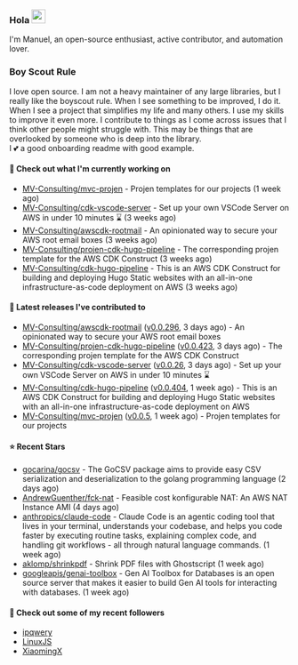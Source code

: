 ### Hola <img src="https://media.giphy.com/media/hvRJCLFzcasrR4ia7z/giphy.gif" width="25px">

I'm Manuel, an open-source enthusiast, active contributor, and automation lover.

### Boy Scout Rule

I love open source. I am not a heavy maintainer of any large libraries, but I really like the boyscout rule. 
When I see something to be improved, I do it. When I see a project
that simplifies my life and many others. I use my skills to improve it even more.
I contribute to things as I come across issues that I think other people might struggle with. 
This may be things that are overlooked by someone who is deep into the library.  
I 💕 a good onboarding readme with good example.



#### 👷 Check out what I'm currently working on

- [MV-Consulting/mvc-projen](https://github.com/MV-Consulting/mvc-projen) - Projen templates for our projects (1 week ago)
- [MV-Consulting/cdk-vscode-server](https://github.com/MV-Consulting/cdk-vscode-server) - Set up your own VSCode Server on AWS in under 10 minutes ⌛️ (3 weeks ago)
- [MV-Consulting/awscdk-rootmail](https://github.com/MV-Consulting/awscdk-rootmail) - An opinionated way to secure your AWS root email boxes (3 weeks ago)
- [MV-Consulting/projen-cdk-hugo-pipeline](https://github.com/MV-Consulting/projen-cdk-hugo-pipeline) - The corresponding projen template for the AWS CDK Construct (3 weeks ago)
- [MV-Consulting/cdk-hugo-pipeline](https://github.com/MV-Consulting/cdk-hugo-pipeline) - This is an AWS CDK Construct for building and deploying Hugo Static websites with an all-in-one infrastructure-as-code deployment on AWS (3 weeks ago)

#### 🔭 Latest releases I've contributed to

- [MV-Consulting/awscdk-rootmail](https://github.com/MV-Consulting/awscdk-rootmail) ([v0.0.296](https://github.com/MV-Consulting/awscdk-rootmail/releases/tag/v0.0.296), 3 days ago) - An opinionated way to secure your AWS root email boxes
- [MV-Consulting/projen-cdk-hugo-pipeline](https://github.com/MV-Consulting/projen-cdk-hugo-pipeline) ([v0.0.423](https://github.com/MV-Consulting/projen-cdk-hugo-pipeline/releases/tag/v0.0.423), 3 days ago) - The corresponding projen template for the AWS CDK Construct
- [MV-Consulting/cdk-vscode-server](https://github.com/MV-Consulting/cdk-vscode-server) ([v0.0.26](https://github.com/MV-Consulting/cdk-vscode-server/releases/tag/v0.0.26), 3 days ago) - Set up your own VSCode Server on AWS in under 10 minutes ⌛️
- [MV-Consulting/cdk-hugo-pipeline](https://github.com/MV-Consulting/cdk-hugo-pipeline) ([v0.0.404](https://github.com/MV-Consulting/cdk-hugo-pipeline/releases/tag/v0.0.404), 1 week ago) - This is an AWS CDK Construct for building and deploying Hugo Static websites with an all-in-one infrastructure-as-code deployment on AWS
- [MV-Consulting/mvc-projen](https://github.com/MV-Consulting/mvc-projen) ([v0.0.5](https://github.com/MV-Consulting/mvc-projen/releases/tag/v0.0.5), 1 week ago) - Projen templates for our projects

#### ⭐ Recent Stars

- [gocarina/gocsv](https://github.com/gocarina/gocsv) - The GoCSV package aims to provide easy CSV serialization and deserialization to the golang programming language (2 days ago)
- [AndrewGuenther/fck-nat](https://github.com/AndrewGuenther/fck-nat) - Feasible cost konfigurable NAT: An AWS NAT Instance AMI (4 days ago)
- [anthropics/claude-code](https://github.com/anthropics/claude-code) - Claude Code is an agentic coding tool that lives in your terminal, understands your codebase, and helps you code faster by executing routine tasks, explaining complex code, and handling git workflows - all through natural language commands. (1 week ago)
- [aklomp/shrinkpdf](https://github.com/aklomp/shrinkpdf) - Shrink PDF files with Ghostscript (1 week ago)
- [googleapis/genai-toolbox](https://github.com/googleapis/genai-toolbox) - Gen AI Toolbox for Databases is an open source server that makes it easier to build Gen AI tools for interacting with databases.  (1 week ago)

#### 👯 Check out some of my recent followers

- [ipqwery](https://github.com/ipqwery)
- [LinuxJS](https://github.com/LinuxJS)
- [XiaomingX](https://github.com/XiaomingX)




